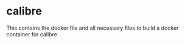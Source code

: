 # calibre
This contains the docker file and all necessary files to build a docker container for calibre
